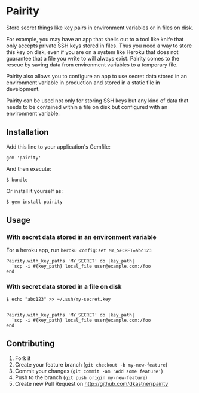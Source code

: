 # Pairity

Store secret things like key pairs in environment variables or in files on disk.

For example, you may have an app that shells out to a tool like knife that only
accepts private SSH keys stored in files. Thus you need a way to store this key
on disk, even if you are on a system like Heroku that does not guarantee that a
file you write to will always exist. Pairity comes to the rescue by saving data
from environment variables to a temporary file. 

Pairity also allows you to configure an app to use secret data stored in an
environment variable in production and stored in a static file in development.

Pairity can be used not only for storing SSH keys but any kind of data that
needs to be contained within a file on disk but configured with an environment
variable.

## Installation

Add this line to your application's Gemfile:

    gem 'pairity'

And then execute:

    $ bundle

Or install it yourself as:

    $ gem install pairity

## Usage

### With secret data stored in an environment variable

For a heroku app, run `heroku config:set MY_SECRET=abc123`

    Pairity.with_key_paths 'MY_SECRET' do |key_path|
      `scp -i #{key_path} local_file user@example.com:/foo
    end

### With secret data stored in a file on disk

    $ echo "abc123" >> ~/.ssh/my-secret.key


    Pairity.with_key_paths 'MY_SECRET' do |key_path|
      `scp -i #{key_path} local_file user@example.com:/foo
    end

## Contributing

1. Fork it
2. Create your feature branch (`git checkout -b my-new-feature`)
3. Commit your changes (`git commit -am 'Add some feature'`)
4. Push to the branch (`git push origin my-new-feature`)
5. Create new Pull Request on http://github.com/dkastner/pairity
